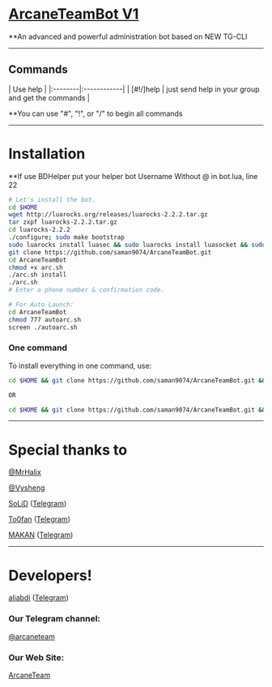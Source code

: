 # [ArcaneTeamBot V1 ](https://telegram.me/arcaneteam)

**An advanced and powerful administration bot based on NEW TG-CLI


* * *

## Commands

| Use help |
|:--------|:------------|
| [#!/]help | just send help in your group and get the commands |

**You can use "#", "!", or "/" to begin all commands

* * *

# Installation

**If use BDHelper put your helper bot Username Without @ in bot.lua, line 22

```sh
# Let's install the bot.
cd $HOME
wget http://luarocks.org/releases/luarocks-2.2.2.tar.gz
tar zxpf luarocks-2.2.2.tar.gz
cd luarocks-2.2.2
./configure; sudo make bootstrap
sudo luarocks install luasec && sudo luarocks install luasocket && sudo luarocks install redis-lua && sudo luarocks install lua-term && sudo luarocks install serpent && sudo luarocks install lua-cjson && sudo luarocks install Lua-cURL
git clone https://github.com/saman9074/ArcaneTeamBot.git
cd ArcaneTeamBot
chmod +x arc.sh
./arc.sh install
./arc.sh 
# Enter a phone number & confirmation code.

# For Auto Launch:
cd ArcaneTeamBot
chmod 777 autoarc.sh
screen ./autoarc.sh
```
### One command
To install everything in one command, use:
```sh
cd $HOME && git clone https://github.com/saman9074/ArcaneTeamBot.git && cd ArcaneTeamBot && chmod +x arc.sh && ./arc.sh install && ./arc.sh

OR

cd $HOME && git clone https://github.com/saman9074/ArcaneTeamBot.git && cd ArcaneTeamBot && chmod +x arc.sh && ./arc.sh install && chmod 777 autoarc.sh && screen ./autoarc.sh
```

* * *





# Special thanks to
[@MrHalix](https://github.com/MrHalix)

[@Vysheng](https://github.com/vysheng)

[SoLiD](https://github.com/solid021) ([Telegram](https://telegram.me/SoLiD))

[To0fan](https://github.com/To0fan) ([Telegram](https://telegram.me/ToOfan))

[MAKAN](https://github.com/makanj) ([Telegram](https://telegram.me/MAKAN))

* * *

# Developers!

[aliabdi](https://github.com/saman9074) ([Telegram](https://telegram.me/saman9074))






### Our Telegram channel:

[@arcaneteam](https://telegram.me/arcaneteam)

### Our Web Site:

[ArcaneTeam](https://arcaneteam.com)

